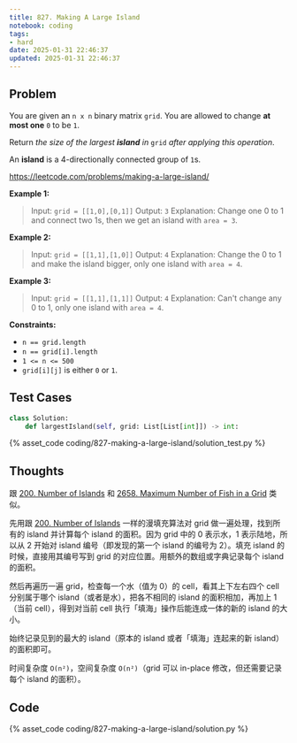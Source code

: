 ```yaml
---
title: 827. Making A Large Island
notebook: coding
tags:
- hard
date: 2025-01-31 22:46:37
updated: 2025-01-31 22:46:37
---
```

## Problem

You are given an `n x n` binary matrix `grid`. You are allowed to change **at most one** `0` to be `1`.

Return _the size of the largest **island** in_ `grid` _after applying this operation_.

An **island** is a 4-directionally connected group of `1`s.

<https://leetcode.com/problems/making-a-large-island/>

**Example 1:**

> Input: `grid = [[1,0],[0,1]]`
> Output: `3`
> Explanation: Change one 0 to 1 and connect two 1s, then we get an island with `area = 3`.

**Example 2:**

> Input: `grid = [[1,1],[1,0]]`
> Output: `4`
> Explanation: Change the 0 to 1 and make the island bigger, only one island with `area = 4`.

**Example 3:**

> Input: `grid = [[1,1],[1,1]]`
> Output: `4`
> Explanation: Can't change any 0 to 1, only one island with `area = 4`.

**Constraints:**

- `n == grid.length`
- `n == grid[i].length`
- `1 <= n <= 500`
- `grid[i][j]` is either `0` or `1`.

## Test Cases

``` python
class Solution:
    def largestIsland(self, grid: List[List[int]]) -> int:
```

{% asset_code coding/827-making-a-large-island/solution_test.py %}

## Thoughts

跟 [200. Number of Islands](200-number-of-islands) 和 [2658. Maximum Number of Fish in a Grid](2658-maximum-number-of-fish-in-a-grid) 类似。

先用跟 [200. Number of Islands](200-number-of-islands) 一样的漫填充算法对 grid 做一遍处理，找到所有的 island 并计算每个 island 的面积。因为 grid 中的 0 表示水，1 表示陆地，所以从 2 开始对 island 编号（即发现的第一个 island 的编号为 2）。填充 island 的时候，直接用其编号写到 grid 的对应位置。用额外的数组或字典记录每个 island 的面积。

然后再遍历一遍 grid，检查每一个水（值为 0）的 cell，看其上下左右四个 cell 分别属于哪个 island（或者是水），把各不相同的 island 的面积相加，再加上 1（当前 cell），得到对当前 cell 执行「填海」操作后能连成一体的新的 island 的大小。

始终记录见到的最大的 island（原本的 island 或者「填海」连起来的新 island）的面积即可。

时间复杂度 `O(n²)`，空间复杂度 `O(n²)`（grid 可以 in-place 修改，但还需要记录每个 island 的面积）。

## Code

{% asset_code coding/827-making-a-large-island/solution.py %}
